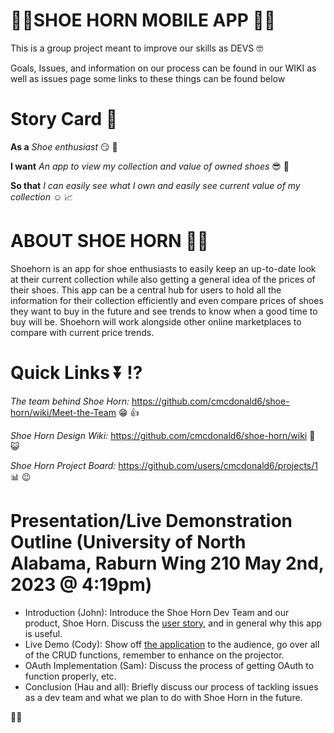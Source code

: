 # 👟📯SHOE HORN MOBILE APP 👟📯
This is a group project meant to improve our skills as DEVS 🤓

Goals, Issues, and information on our process can be found in our WIKI as well as issues page some links to these things can be found below

# Story Card :scroll:

**As a** *Shoe enthusiast* :smirk: 👟

**I want** *An app to view my collection and value of owned shoes*  :sunglasses: :closed_book:

**So that** *I can easily see what I own and easily see current value of my collection* :relaxed: :chart_with_upwards_trend:

# ABOUT SHOE HORN 👟📯

Shoehorn is an app for shoe enthusiasts to easily keep an up-to-date look at their current collection while also getting a general idea of the prices of their shoes. This app can be a central hub for users to hold all the information for their collection efficiently and even compare prices of shoes they want to buy in the future and see trends to know when a good time to buy will be. Shoehorn will work alongside other online marketplaces to compare with current price trends.

# **Quick Links**  :arrow_double_down: :interrobang:

*The team behind Shoe Horn:* https://github.com/cmcdonald6/shoe-horn/wiki/Meet-the-Team :grin: :thumbsup: 

*Shoe Horn Design Wiki:* https://github.com/cmcdonald6/shoe-horn/wiki :page_with_curl: :smiley_cat:

*Shoe Horn Project Board:* https://github.com/users/cmcdonald6/projects/1 :bar_chart: :wink:

# Presentation/Live Demonstration Outline (University of North Alabama, Raburn Wing 210 May 2nd, 2023 @ 4:19pm)
- Introduction (John): Introduce the Shoe Horn Dev Team and our product, Shoe Horn. Discuss the [user story](https://github.com/cmcdonald6/shoe-horn#story-card-scroll), and in general why this app is useful. 
- Live Demo (Cody): Show off [the application](https://shoehorn.onrender.com) to the audience, go over all of the CRUD functions, remember to enhance on the projector.
- OAuth Implementation (Sam): Discuss the process of getting OAuth to function properly, etc.
- Conclusion (Hau and all): Briefly discuss our process of tackling issues as a dev team and what we plan to do with Shoe Horn in the future.

👟📯
